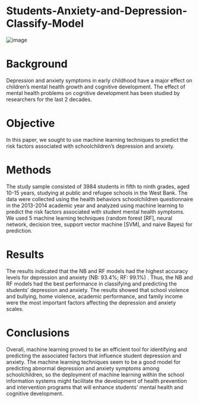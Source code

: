 # Students-Anxiety-and-Depression-Classify-Model

![image](https://www.sciencenews.org/wp-content/uploads/2023/02/021123_LS_depression_feat.jpg)

# Background

Depression and anxiety symptoms in early childhood have a major effect on children’s mental health growth and cognitive development. The effect of mental health problems on cognitive development has been studied by researchers for the last 2 decades.

# Objective

In this paper, we sought to use machine learning techniques to predict the risk factors associated with schoolchildren’s depression and anxiety.

# Methods

The study sample consisted of 3984 students in fifth to ninth grades, aged 10-15 years, studying at public and refugee schools in the West Bank. The data were collected using the health behaviors schoolchildren questionnaire in the 2013-2014 academic year and analyzed using machine learning to predict the risk factors associated with student mental health symptoms. We used 5 machine learning techniques (random forest [RF], neural network, decision tree, support vector machine [SVM], and naive Bayes) for prediction.


# Results

The results indicated that the NB and RF models had the highest accuracy levels for depression and anxiety (NB: 93.4%; RF: 99.1%) . Thus, the NB and RF models had the best performance in classifying and predicting the students’ depression and anxiety. The results showed that school violence and bullying, home violence, academic performance, and family income were the most important factors affecting the depression and anxiety scales.

# Conclusions
Overall, machine learning proved to be an efficient tool for identifying and predicting the associated factors that influence student depression and anxiety. The machine learning techniques seem to be a good model for predicting abnormal depression and anxiety symptoms among schoolchildren, so the deployment of machine learning within the school information systems might facilitate the development of health prevention and intervention programs that will enhance students’ mental health and cognitive development.

